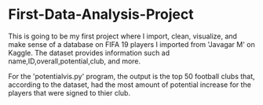 # First-Data-Analysis-Project
This is going to be my first project where I import, clean, visualize, and make sense of a database on FIFA 19 players I imported from 'Javagar M' on Kaggle. The dataset provides information such ad name,ID,overall,potential,club, and more.

For the 'potentialvis.py' program, the output is the top 50 football clubs that, according to the dataset, had the most amount of potential increase for the players that were signed to thier club.
